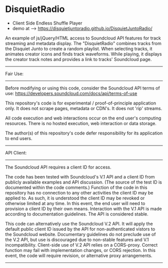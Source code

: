 # DisquietRadio

  - Client Side Endless Shuffle Player
  - demo at --> https://disquietjuntoradio.github.io/DisquietJuntoRadio/
   
   An example of js/jQuery/HTML access to Soundcloud API features for track streaming and metadata display.
   The "DisquietRadio" combines tracks from the Disquiet Junto to create a random playlist.
   When selecting tracks, it animates creator icons and finds track waveforms.
   While playing, it displays the creator track notes and provides a link to tracks' Soundcloud page.
   
 -----------------------------------------------------------------------
 
 Fair Use:
 
 -----------------------------------------------------------------------
 
 Before modifying or using this code, consider the Soundcloud API terms of use:
 https://developers.soundcloud.com/docs/api/terms-of-use 
 
 This repository's code is for experimental / proof-of-principle application only.
 It does not scrape pages, metadata or CDN's. It does not 'rip' streams.
 
 All code execution and web interactions occur on the end user's computing resources.
 There is no hosted execution, web interaction or data storage.
 
 The author(s) of this repository's code defer responsibility for its application to end users. 
 
 -----------------------------------------------------------------------
 
 API Client:
 
 -----------------------------------------------------------------------
 
 The Soundcloud API requires a client ID for access.
 
 The code has been tested with Soundcloud's V.1 API and a client ID from publicly available examples and API discussion.
 (The source of the test ID is documented within the code comments.)
 Function of the code in this repository has no connection to any other activities the client ID may be applied to.
 As such, it is understood the client ID may be revoked or otherwise limited at any time.
 In this event, the end user will need to provision a client ID by their own means.
 Interaction with the V.1 API is made according to documentation guidelines. The API is considered stable.
 
 This code can alternatively use the Soundcloud V.2 API.
 It will apply the default public client ID issued by the API for non-authenticated vistors to the Soundcloud website.
 Documentary guidelines do not preclude use of the V.2 API, but use is discouraged due to non-stable features and V.1 incompatibility.
 Client-side use of V.2 API relies on a CORS-proxy. Correct function may fail with implementation changes, or CORS rejection.
 In this event, the code will require revision, or alternative proxy arrangements.
 
 -----------------------------------------------------------------------
